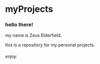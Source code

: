 # myProjects

### hello there!
my name is Zeus Elderfield.

this is a repository for my personal projects.

###### enjoy.
